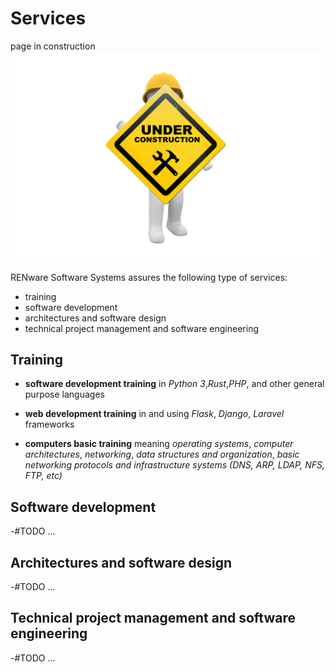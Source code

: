 # Services

page in construction
![wip picture](pictures/under_maintenance.png)

RENware Software Systems assures the following type of services:

* training
* software development
* architectures and software design
* technical project management and software engineering





## Training

* **software development training** in *Python 3*,*Rust*,*PHP*, and other general purpose languages 

* **web development training** in and using *Flask*, *Django*, *Laravel* frameworks

* **computers basic training** meaning *operating systems*, *computer architectures*, *networking*, *data structures and organization*, *basic networking protocols and infrastructure systems (DNS, ARP, LDAP, NFS, FTP, etc)*





## Software development

-#TODO ...





## Architectures and software design

-#TODO ...





## Technical project management and software engineering
 
-#TODO ...





